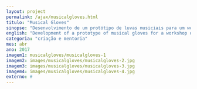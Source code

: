 ```yaml
---
layout: project
permalink: /ajax/musicalgloves.html
titulo: "Musical Gloves"
sinopse: "Desenvolvimento de um protótipo de luvas musiciais para um workshop sobre wearables para jovens. As luvas são costuradas com linha condutiva e seu circuito é o hacking de um piano brinquedo infantil."
english: "Development of a prototype of musical gloves for a workshop on wearables for young people. The gloves are stitched with conductive line and their circuit is hacking from a piano childrens toy."
categoria: "criação e mentoria"
mes: abr
ano: 2017
imagem1: musicalgloves/musicalgloves-1
imagem2: images/musicalgloves/musicalgloves-2.jpg
imagem3: images/musicalgloves/musicalgloves-3.jpg
imagem4: images/musicalgloves/musicalgloves-4.jpg
externo: #
---
```

